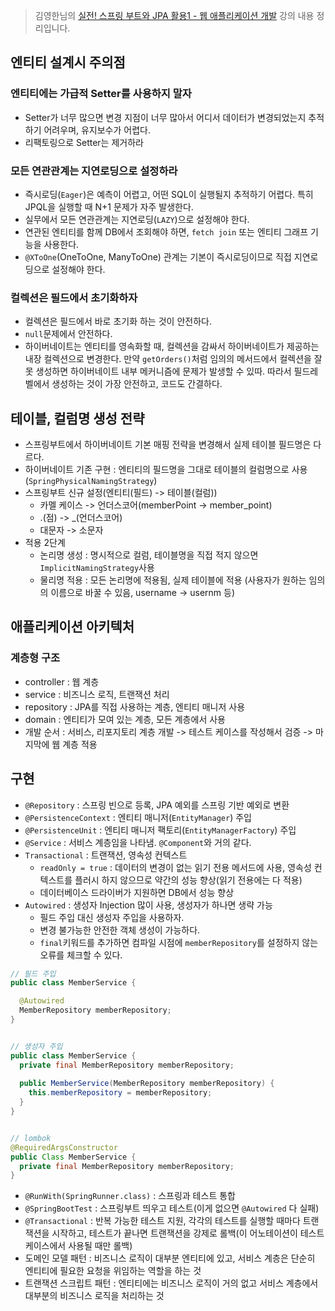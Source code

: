 > 김영한님의 [실전! 스프링 부트와 JPA 활용1 - 웹 애플리케이션 개발](https://www.inflearn.com/course/%EC%8A%A4%ED%94%84%EB%A7%81%EB%B6%80%ED%8A%B8-JPA-%ED%99%9C%EC%9A%A9-1) 강의 내용 정리입니다.

## 엔티티 설계시 주의점
### 엔티티에는 가급적 Setter를 사용하지 말자
- Setter가 너무 많으면 변경 지점이 너무 많아서 어디서 데이터가 변경되었는지 추적하기 어려우며, 유지보수가 어렵다.
- 리팩토링으로 Setter는 제거하라

### 모든 연관관계는 지연로딩으로 설정하라
- 즉시로딩(`Eager`)은 예측이 어렵고, 어떤 SQL이 실행될지 추적하기 어렵다. 특히 JPQL을 실행할 때 N+1 문제가 자주 발생한다.
- 실무에서 모든 연관관계는 지연로딩(`LAZY`)으로 설정해야 한다.
- 연관된 엔티티를 함께 DB에서 조회해야 하면, `fetch join` 또는 엔티티 그래프 기능을 사용한다.
- `@XToOne`(OneToOne, ManyToOne) 관계는 기본이 즉시로딩이므로 직접 지연로딩으로 설정해야 한다.

### 컬렉션은 필드에서 초기화하자
- 컬렉션은 필드에서 바로 초기화 하는 것이 안전하다.
- `null`문제에서 안전하다.
- 하이버네이트는 엔티티를 영속화할 때, 컬렉션을 감싸서 하이버네이트가 제공하는 내장 컬렉션으로 변경한다. 만약 `getOrders()`처럼 임의의 메서드에서 컬렉션을 잘못 생성하면 하이버네이트 내부 메커니즘에 문제가 발생할 수 있따. 따라서 필드레벨에서 생성하는 것이 가장 안전하고, 코드도 간결하다.

## 테이블, 컬럼명 생성 전략
- 스프링부트에서 하이버네이트 기본 매핑 전략을 변경해서 실제 테이블 필드명은 다르다.
- 하이버네이트 기존 구현 : 엔티티의 필드명을 그대로 테이블의 컬럼명으로 사용 (`SpringPhysicalNamingStrategy`)
- 스프링부트 신규 설정(엔티티(필드) -> 테이블(컬럼))
  - 카멜 케이스 -> 언더스코어(memberPoint -> member_point)
  - .(점) -> _(언더스코어)
  - 대문자 -> 소문자
- 적용 2단계
  - 논리명 생성 : 명시적으로 컬럼, 테이블명을 직접 적지 않으면 `ImplicitNamingStrategy`사용
  - 물리명 적용 : 모든 논리명에 적용됨, 실제 테이블에 적용 (사용자가 원하는 임의의 이름으로 바꿀 수 있음, username -> usernm 등)

## 애플리케이션 아키텍처
### 계층형 구조
- controller : 웹 계층
- service : 비즈니스 로직, 트랜잭션 처리
- repository : JPA를 직접 사용하는 계층, 엔티티 매니저 사용
- domain : 엔티티가 모여 있는 계층, 모든 계층에서 사용
- 개발 순서 : 서비스, 리포지토리 계층 개발 -> 테스트 케이스를 작성해서 검증 -> 마지막에 웹 계층 적용

## 구현
- `@Repository` : 스프링 빈으로 등록, JPA 예외를 스프링 기반 예외로 변환
- `@PersistenceContext` : 엔티티 매니저(`EntityManager`) 주입
- `@PersistenceUnit` : 엔티티 매니저 팩토리(`EntityManagerFactory`) 주입
- `@Service` : 서비스 계층임을 나타냄. `@Component`와 거의 같다.
- `Transactional` : 트랜잭션, 영속성 컨텍스트
  - `readOnly = true` : 데이터의 변경이 없는 읽기 전용 메서드에 사용, 영속성 컨텍스트를 플러시 하지 않으므로 약간의 성능 향상(읽기 전용에는 다 적용)
  - 데이터베이스 드라이버가 지원하면 DB에서 성능 향상
- `Autowired` : 생성자 Injection 많이 사용, 생성자가 하나면 생략 가능
  - 필드 주입 대신 생성자 주입을 사용하자.
  - 변경 불가능한 안전한 객체 생성이 가능하다.
  - `final`키워드를 추가하면 컴파일 시점에 `memberRepository`를 설정하지 않는 오류를 체크할 수 있다.
```java
// 필드 주입
public class MemberService {

  @Autowired
  MemberRepository memberRepository;
}


// 생성자 주입
public class MemberService {
  private final MemberRepository memberRepository;
  
  public MemberService(MemberRepository memberRepository) {
    this.memberRepository = memberRepository;
  }
}


// lombok
@RequiredArgsConstructor
public Class MemberService {
  private final MemberRepository memberRepository;
}
```
- `@RunWith(SpringRunner.class)` : 스프링과 테스트 통합
- `@SpringBootTest` : 스프링부트 띄우고 테스트(이게 없으면 `@Autowired` 다 실패)
- `@Transactional` : 반복 가능한 테스트 지원, 각각의 테스트를 실행할 때마다 트랜잭션을 시작하고, 테스트가 끝나면 트랜잭션을 강제로 롤백(이 어노테이션이 테스트케이스에서 사용될 때만 롤백)
- 도메인 모델 패턴 : 비즈니스 로직이 대부분 엔티티에 있고, 서비스 계층은 단순히 엔티티에 필요한 요청을 위임하는 역할을 하는 것
- 트랜잭션 스크립트 패턴 : 엔티티에는 비즈니스 로직이 거의 없고 서비스 계층에서 대부분의 비즈니스 로직을 처리하는 것


